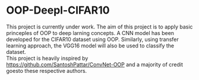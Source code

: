 # OOP-Deepl-CIFAR10
This project is currently under work. The aim of this project is to apply basic princeples of OOP to deep larning concepts. 
A CNN model has been developed for the CIFAR10 dataset using OOP. Similarly, using transfer learning approach, the VGG16 model will also be used to classify the dataset. <br>
This project is heavily inspired by https://github.com/SantoshPattar/ConvNet-OOP and a majority of credit goesto these respective authors. 
